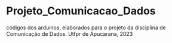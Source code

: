 # Projeto_Comunicacao_Dados
códigos dos arduinos, elaborados para o projeto da disciplina de Comunicação de Dados.
Utfpr de Apucarana, 2023
